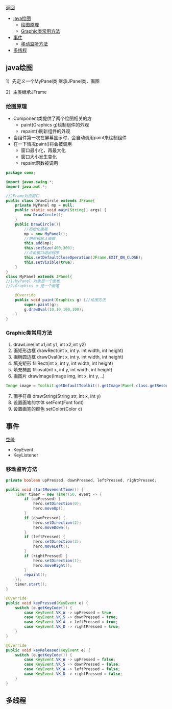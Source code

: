 [返回](index.md)

- [java绘图](#java绘图)
  - [绘图原理](#绘图原理)
  - [Graphic类常用方法](#graphic类常用方法)
- [事件](#事件)
  - [移动监听方法](#移动监听方法)
- [多线程](#多线程)


## java绘图
1）先定义一个MyPanel类 继承JPanel类，画图

2）主类继承JFrame

### 绘图原理
- Component类提供了两个绘图相关的方
  - paint(Graphics g)绘制组件的外观
  - repaint()刷新组件的外观
- 当组件第一次在屏幕显示时，会自动调用paint来绘制组件
- 在一下情况paint()将会被调用
  - 窗口最小化，再最大化
  - 窗口大小发生变化
  - repaint函数被调用

```java
package comx;

import javax.swing.*;
import java.awt.*;

//JFrame对应窗口
public class DrawCircle extends JFrame{
    private MyPanel mp = null;
    public static void main(String[] args) {
        new DrawCircle();
    }
    public DrawCircle(){
        //初始化面板
        mp = new MyPanel();
        //把面板放入画框
        this.add(mp);
        this.setSize(400,300);
        //点击窗口退出程序
        this.setDefaultCloseOperation(JFrame.EXIT_ON_CLOSE);
        this.setVisible(true);
    }
}
class MyPanel extends JPanel{
//1)MyPanel 对象是一个面板
//2)Graphics g 是一个画笔

    @Override
    public void paint(Graphics g) {//绘图方法
        super.paint(g);
        g.drawOval(10,10,100,100);
    }
}
```

### Graphic类常用方法
1. drawLine(int x1,int y1, int x2,int y2)
2. 画矩形边框 drawRect(int x, int y. int width, int height)
3. 画椭圆边框 drawOval(int x, int y. int width, int height)
4. 填充矩形 fillRect(int x, int y, int width, int height)
5. 填充椭圆 filloval(int x, int y, int width, int height)
6. 画图片 drawlmage(Image img, int x, int y, ..)
```java
Image image = Toolkit.getDefaultToolkit().getImage(Panel.class.getResource("/bg.png"));
```
7. 画字符串 drawString(String str, int x, int y)
8. 设置画笔的字体 setFont(Font font)
9. 设置画笔的颜色 setColor(Color c)


## 事件
[空降](https://www.bilibili.com/video/BV1fh411y7R8?t=14.1&p=576)

- KeyEvent
- KeyListener

### 移动监听方法
```java
private boolean upPressed, downPressed, leftPressed, rightPressed;

public void startMovementTimer() {
    Timer timer = new Timer(50, event -> {
        if (upPressed) {
            hero.setDirection(0);
            hero.moveUp();
        }
        if (downPressed) {
            hero.setDirection(2);
            hero.moveDown();
        }
        if (leftPressed) {
            hero.setDirection(3);
            hero.moveLeft();
        }
        if (rightPressed) {
            hero.setDirection(1);
            hero.moveRight();
        }
        repaint();
    });
    timer.start();
}

@Override
public void keyPressed(KeyEvent e) {
    switch (e.getKeyCode()) {
        case KeyEvent.VK_W -> upPressed = true;
        case KeyEvent.VK_S -> downPressed = true;
        case KeyEvent.VK_A -> leftPressed = true;
        case KeyEvent.VK_D -> rightPressed = true;
    }
}

@Override
public void keyReleased(KeyEvent e) {
    switch (e.getKeyCode()) {
        case KeyEvent.VK_W -> upPressed = false;
        case KeyEvent.VK_S -> downPressed = false;
        case KeyEvent.VK_A -> leftPressed = false;
        case KeyEvent.VK_D -> rightPressed = false;
    }
}

```

## 多线程

